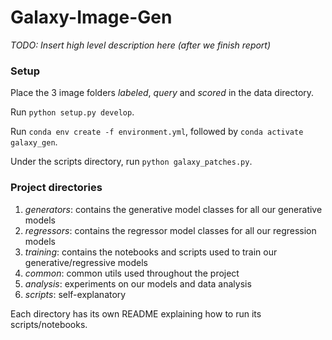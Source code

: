 # Galaxy-Image-Gen

*TODO: Insert high level description here (after we finish report)*

### Setup

Place the 3 image folders *labeled*, *query* and *scored* in the data directory.

Run `python setup.py develop`.

Run `conda env create -f environment.yml`, followed by `conda activate galaxy_gen`.

Under the scripts directory, run `python galaxy_patches.py`.

### Project directories
1. *generators*: contains the generative model classes for all our generative models
2. *regressors*: contains the regressor model classes for all our regression models
3. *training*: contains the notebooks and scripts used to train our generative/regressive models
4. *common*: common utils used throughout the project
5. *analysis*: experiments on our models and data analysis
6. *scripts*: self-explanatory

Each directory has its own README explaining how to run its scripts/notebooks.
